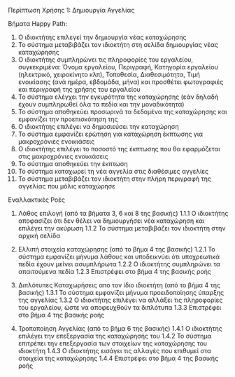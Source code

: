 Περίπτωση Χρήσης 1: Δημιουργία Αγγελίας

Βήματα Happy Path:
1.  Ο ιδιοκτήτης επιλεγεί την δημιουργία νέας καταχώρησης
2.  Το σύστημα μεταβιβάζει τον ιδιοκτήτη στη σελίδα δημιουργίας νέας καταχώρησης
3.  Ο ιδιοκτήτης συμπληρώνει τις πληροφορίες του εργαλείου, συγκεκριμένα: Όνομα εργαλείου, Περιγραφή, Κατηγορία εργαλείου (ηλεκτρικό, χειροκίνητο κλπ), Τοποθεσία, Διαθεσιμότητα, Τιμή ενοικίασης (ανά ημέρα, εβδομάδα, μήνα) και προσθέτει φωτογραφιές και περιγραφή της χρήσης του εργαλείου
4.  Το σύστημα ελέγχει την εγκυρότητα της καταχώρησης (εάν δηλαδή έχουν συμπληρωθεί όλα τα πεδία και την μοναδικότητα) 
5.  Το σύστημα αποθηκεύει προσωρινά τα δεδομένα της καταχώρησης και εμφανίζει την προεπισκόπηση της
6.  Ο ιδιοκτήτης επιλέγει να δημοσιεύσει την καταχώρηση
7.  Το σύστημα εμφανίζει ερώτηση για καταχώρηση έκπτωσης για μακροχρόνιες ενοικιάσεις
8.  Ο ιδιοκτήτης επιλέγει το ποσοστό της έκπτωσης που θα εφαρμόζεται στις μακροχρόνιες ενοικιάσεις
9.  Το σύστημα αποθηκεύει την έκπτωση
10. Το σύστημα καταχωρεί τη νέα αγγελία στις διαθέσιμες αγγελίες
11. Το σύστημα μεταβιβάζει τον ιδιοκτήτη στην πλήρη περιγραφή της αγγελίας που μόλις καταχώρησε


Εναλλακτικές Ροές
1. Λάθος επιλογή (από τα βήματα 3, 6 και 8 της βασικής)
1.1.1 Ο ιδιοκτήτης αποφασίζει ότι δεν θέλει να δημιουργήσει νέα καταχώρηση και επιλέγει την ακύρωση
1.1.2 Το σύστημα μεταβιβάζει τον ιδιοκτήτη στην αρχική σελίδα

2. Ελλιπή στοιχεία καταχώρησης (από το βήμα 4 της βασικής)
1.2.1 Το σύστημα εμφανίζει μήνυμα λάθους και υποδεικνύει ότι υποχρεωτικά πεδία έχουν μείνει ασυμπλήρωτα
1.2.2 Ο ιδιοκτήτης συμπληρώνει τα απαιτούμενα πεδία 
1.2.3 Επιστρέφει στο βήμα 4 της βασικής ροής

3. Διπλότυπες Καταχωρήσεις απο τον ίδιο ιδιοκτήτη (από το βήμα 4 της βασικής)
1.3.1 Το σύστημα εμφανίζει μήνυμα προειδοποίησης ύπαρξης της αγγελίας
1.3.2 Ο ιδιοκτήτης επιλέγει να αλλάξει τις πληροφορίες του εργαλείου, ώστε να αποφευχθούν τα διπλότυπα
1.3.3 Επιστρέφει στο βήμα 4 της βασικής ροής

4. Τροποποίηση Αγγελίας (από το βήμα 6 της βασικής)
1.4.1 Ο ιδιοκτήτης επιλέγει την επεξεργασία της καταχώρησής του
1.4.2 Το σύστημα επιτρέπει την επεξεργασία των στοιχείων της καταχώρησης του ιδιοκτήτη
1.4.3 Ο ιδιοκτήτης εισάγει τις αλλαγές που επιθυμεί στα στοιχεία της καταχώρησης
1.4.4 Επιστρέφει στο βήμα 4 της βασικής ροής
